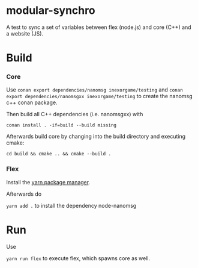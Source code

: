 # modular-synchro
A test to sync a set of variables between flex (node.js) and core (C++) and a website (JS).

# Build

### Core
Use
`conan export dependencies/nanomsg inexorgame/testing`
and
`conan export dependencies/nanomsgxx inexorgame/testing`
to create the nanomsg c++ conan package.

Then build all C++ dependencies (i.e. nanomsgxx) with

`conan install . -if=build --build missing`


Afterwards build core by changing into the build directory and executing cmake:

`cd build && cmake .. && cmake --build .`


### Flex

Install the [yarn package manager](https://yarnpkg.com/en/docs/install).

Afterwards do

`yarn add .`
to install the dependency node-nanomsg


# Run

Use

`yarn run flex` to execute flex, which spawns core as well.

